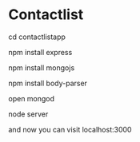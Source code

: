 # Contactlist


cd contactlistapp

npm install express

npm install mongojs

npm install body-parser


open mongod

node server

and now you can visit localhost:3000
